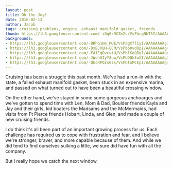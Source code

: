 ```yaml
---
layout: post
title: Oh the Joy!
date: 2016-02-13
author: Jacob
tags: cruising problems, engine, exhaust manifold gasket, friends
thumb: https://lh3.googleusercontent.com/-iGq6r9CZm2c/VsPbcgNhT5I/AAAAAAAAg4I/skM4eBD3HGo/s640/blogger-image-1232223458.jpg
backgrounds:
- https://lh3.googleusercontent.com/-DRhG1He_MUE/VsPagXfl1yI/AAAAAAAAg34/Cp-Hqe2L8-E/s640/blogger-image-50749530.jpg
- https://lh3.googleusercontent.com/-DxBJVUH-ECM/VsPbo0vdOpI/AAAAAAAAg4U/t7_Q0Dv1RWE/s640/blogger-image-755315741.jpg
- https://lh3.googleusercontent.com/-F41EqDvcvtU/VsPbIKoQBgI/AAAAAAAAg4A/SmOLiWdlJ6Y/s640/blogger-image--931769762.jpg
- https://lh3.googleusercontent.com/-JWohUIyY8uw/VsPbDOkfwXI/AAAAAAAAg38/nYsW52u6qIg/s640/blogger-image-1381878166.jpg
- https://lh3.googleusercontent.com/-QkcRPQzs0zs/VsPbtoMCEpI/AAAAAAAAg4Y/eCxgteSsC5M/s640/blogger-image-1518702154.jpg
---
```

Cruising has been a struggle this past month. We've had a run-in with the state, a failed exhaust manifold gasket, been stuck in an expensive marina, and passed on what turned out to have been a beautiful crossing window. 

On the other hand, we've stayed in some some gorgeous anchoarges and we've gotten to spend time with Len, Mom & Dad, Boulder friends Kayla and Jay and their girls, kid boaters the Madsams and the McMermaids, had visits from Ft Pierce friends Hobart, Linda, and Glen, and made a couple of new cruising friends. 

I do think it's all been part of an important growing process for us. Each challenge has required us to cope with frustration and fear, and I believe we're stronger, braver, and more capable because of them. And while we did tend to find ourselves sulking a little, we sure did have fun with all the company.

But I really hope we catch the next window.


